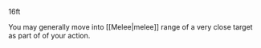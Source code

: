 16ft

You may generally move into [[Melee|melee]] range of a very close target as part of of your action.